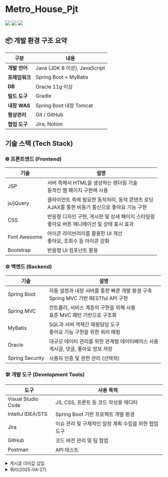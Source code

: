 # Metro_House_Pjt

  <img src="https://img.shields.io/badge/java-007396?style=for-the-badge&logo=java&logoColor=white"> 
  <img src="https://img.shields.io/badge/oracle-F80000?style=for-the-badge&logo=oracle&logoColor=white"> 
  <img src="https://img.shields.io/badge/spring-6DB33F?style=for-the-badge&logo=spring&logoColor=white"> 

## 📦 개발 환경 구조 요약

| 구분 | 내용
|-----|-----
| **개발 언어** | Java (JDK 8 이상), JavaScript
| **프레임워크** | Spring Boot + MyBatis
| **DB** | Oracle 11g 이상
| **빌드 도구** | Gradle
| **내장 WAS** | Spring Boot 내장 Tomcat
| **형상관리** | Git / GitHub
| **협업 도구** | Jira, Notion


## 기술 스택 (Tech Stack)

### 🌐 프론트엔드 (Frontend)

| 기술 | 설명
|-----|-----
| JSP | 서버 측에서 HTML을 생성하는 렌더링 기술<br>동적인 웹 페이지 구현에 사용
| js/jQuery | 클라이언트 측에 필요한 동작처리, 동적 콘텐츠 로딩<br>AJAX를 통한 비동기 통신으로 좋아요 기능 구현
| CSS | 반응형 디자인 구현, 게시판 및 상세 페이지 스타일링 <br>좋아요 버튼 애니메이션 및 상태 표시 효과
| Font Awesome | 아이콘 라이브러리를 활용한 UI 개선<br>좋아요, 조회수 등 아이콘 강화
| Bootstrap | 반응형 UI 컴포넌트 활용


### ⚙️ 백엔드 (Backend)

| 기술 | 설명
|-----|-----
| Spring Boot | 자동 설정과 내장 서버를 통한 빠른 개발 환경 구축<br>Spring MVC 기반 RESTful API 구현
| Spring MVC | 컨트롤러, 서비스 계층의 구현을 위해 사용<br>표준 MVC 패턴 기반으로 구조화
| MyBatis | SQL과 서버 객체간 매핑담당 도구<br>좋아요 기능 구현을 위한 쿼리 매핑
| Oracle | 대규모 데이터 관리를 위한 관계형 데이터베이스 사용<br>게시글, 댓글, 좋아요 정보 저장
| Spring Security | 사용자 인증 및 권한 관리 (선택적)


### 🛠️ 개발 도구 (Development Tools)

| 도구 | 사용 목적
|-----|-----
| Visual Studio Code | JS, CSS, 프론트 등 코드 작성용 에디터
| IntelliJ IDEA/STS | Spring Boot 기반 프로젝트 개발 환경
| Jira | 이슈 관리 및 구체적인 일정 계획 수립을 위한 협업 도구
| GitHub | 코드 버전 관리 및 팀 협업
| Postman | API 테스트


<details>
  <summary>게시글 더미값 삽입</summary>
  <pre><code>
BEGIN
  FOR i IN 1..300 LOOP
    INSERT INTO board (boardNumber, userName, boardTitle, boardContent, boardWriteDate, boardViews)
    VALUES (i, '사용자'||i, '제목'||i, '내용'||i, SYSDATE, 0);
    
    IF MOD(i, 100) = 0 THEN
      COMMIT;
    END IF;
  END LOOP;
  COMMIT;
END;
  </code></pre>
</details>


<details>
  <summary>쿼리(2025-04-27)</summary>
  <pre><code>
GRANT CREATE SESSION, CREATE TABLE, CREATE VIEW, CREATE SEQUENCE, 
      CREATE SYNONYM, CREATE PROCEDURE, CREATE TRIGGER, CREATE MATERIALIZED VIEW 
TO METRO_HOUSE;
GRANT SELECT ANY TABLE, INSERT ANY TABLE, UPDATE ANY TABLE, DELETE ANY TABLE
TO METRO_HOUSE;
ALTER USER METRO_HOUSE DEFAULT TABLESPACE USERS;
ALTER USER METRO_HOUSE QUOTA UNLIMITED ON USERS;


CREATE TABLE USERINFO (
userNumber      NUMBER PRIMARY KEY,
userId          VARCHAR2(100),
userPw          VARCHAR2(100),
userName        VARCHAR2(100),
userTel         VARCHAR2(20),
userEmail       VARCHAR2(200),
userBirth       VARCHAR2(50),
userZipCode     VARCHAR2(50),
userAddress     VARCHAR2(300),
userDetailAddress VARCHAR2(500),
userAdmin       NUMBER DEFAULT 0,
userRegdate     DATE DEFAULT SYSDATE
);


CREATE TABLE BOARD (
boardNumber     NUMBER PRIMARY KEY,
userNumber      NUMBER,
userName        VARCHAR2(50),
boardTitle      VARCHAR2(1000),
boardContent    VARCHAR2(4000),
boardWriteDate  DATE DEFAULT SYSDATE,
boardHit        NUMBER DEFAULT 0,
boardViews      NUMBER DEFAULT 0,
boardLikes      NUMBER DEFAULT 0,
FOREIGN KEY (userNumber) REFERENCES USERINFO(userNumber)ON DELETE CASCADE
);


CREATE TABLE board_likes (
boardNumber number,
userNumber number,
PRIMARY KEY (boardNumber, userNumber)
);


CREATE TABLE BOARD_COMMENT (
commentNumber       NUMBER PRIMARY KEY,
commentSubNumber    NUMBER,
commentSubStepNumber NUMBER,
boardNumber         NUMBER,
userNumber          NUMBER,
userName            VARCHAR2(50),
commentContent      VARCHAR2(4000),
commentWriteDate    DATE DEFAULT SYSDATE
);


ALTER TABLE BOARD_COMMENT
ADD CONSTRAINT fk_comment_board
FOREIGN KEY (boardNumber)
REFERENCES BOARD(boardNumber)
ON DELETE CASCADE;


ALTER TABLE BOARD_COMMENT
ADD CONSTRAINT fk_comment_user
FOREIGN KEY (userNumber)
REFERENCES USERINFO(userNumber)
ON DELETE CASCADE;
DESC board_comment;


create table apartmentinfo(
    apartmentId number primary key,
    sggcd VARCHAR2(10),
    umdnm VARCHAR2(100),
    aptnm VARCHAR2(200),
    jibun VARCHAR2(100),
    excluusear VARCHAR2(50),
    dealYear VARCHAR2(4),
    dealMonth VARCHAR2(2),
    dealDay VARCHAR2(2),
    dealAmount VARCHAR2(100),
    floor VARCHAR2(10),
    buildYear VARCHAR2(4),
    cdealType VARCHAR2(50),
    cdealDay VARCHAR2(50),
    dealingGbn VARCHAR2(50),
    estateAgentSggnm VARCHAR2(100),
    rgstDate VARCHAR2(50),
    aptDong VARCHAR2(50),
    slerGbn VARCHAR2(50),
    buyerGbn VARCHAR2(50),
    landLeaseHoldGbn VARCHAR2(50),
    aptSeq VARCHAR2(50),
    bonbun VARCHAR2(50),
    bubun VARCHAR2(50),
    landCd VARCHAR2(50),
    roadNm VARCHAR2(200),
    roadNmBonbun VARCHAR2(50),
    roadNmBubun VARCHAR2(50),
    roadNmCd VARCHAR2(50),
    roadNmSeq VARCHAR2(50),
    roadNmSggcd VARCHAR2(50),
    roadNmBcd VARCHAR2(50),
    umdcd VARCHAR2(50),
    lat NUMBER(12,8),
    lng NUMBER(12,8),
    subwayStation VARCHAR2(100),
    subwayDistance VARCHAR2(50)
);

-- 위도/경도에 복합 인덱스 생성
CREATE INDEX idx_apartmentinfo_latlng ON APARTMENTINFO(lat, lng);


CREATE SEQUENCE seq_apartmentinfo
    START WITH 1
    INCREMENT BY 1
    NOCACHE
    NOCYCLE;
create table apartment_favorite(
    favoriteId number primary key,
    apartmentId number,
    userNumber number,
    createdAt date default sysdate,
    lat NUMBER(12,8),
    lng NUMBER(12,8),
    dealamount varchar2(100),

    FOREIGN KEY (apartmentId) REFERENCES APARTMENTINFO(apartmentId)ON DELETE CASCADE,
    FOREIGN KEY (userNumber) REFERENCES USERINFO(userNumber)ON DELETE CASCADE
);
CREATE SEQUENCE seq_apartment_favorite
START WITH 1
INCREMENT BY 1
NOCACHE
NOCYCLE;



-------------------------------------------------------------------------아파트 큐(년,월,시군구코드)
CREATE TABLE "METRO_HOUSE"."APARTMENTINFO_QUEUE" 
   (   "QUEUE_ID" NUMBER, 
   "APARTMENTID" NUMBER, 
   "SGGCD" VARCHAR2(10), 
   "UMDNM" VARCHAR2(100), 
   "APTNM" VARCHAR2(200), 
   "JIBUN" VARCHAR2(100), 
   "EXCLUUSEAR" VARCHAR2(50), 
   "DEALYEAR" VARCHAR2(4), 
   "DEALMONTH" VARCHAR2(2), 
   "DEALDAY" VARCHAR2(2), 
   "DEALAMOUNT" VARCHAR2(100), 
   "FLOOR" VARCHAR2(10), 
   "BUILDYEAR" VARCHAR2(4), 
   "CDEALTYPE" VARCHAR2(50), 
   "CDEALDAY" VARCHAR2(50), 
   "DEALINGGBN" VARCHAR2(50), 
   "ESTATEAGENTSGGNM" VARCHAR2(100), 
   "RGSTDATE" VARCHAR2(50), 
   "APTDONG" VARCHAR2(50), 
   "SLERGBN" VARCHAR2(50), 
   "BUYERGBN" VARCHAR2(50), 
   "LANDLEASEHOLDGBN" VARCHAR2(50), 
   "APTSEQ" VARCHAR2(50), 
   "BONBUN" VARCHAR2(50), 
   "BUBUN" VARCHAR2(50), 
   "LANDCD" VARCHAR2(50), 
   "ROADNM" VARCHAR2(200), 
   "ROADNMBONBUN" VARCHAR2(50), 
   "ROADNMBUBUN" VARCHAR2(50), 
   "ROADNMCD" VARCHAR2(50), 
   "ROADNMSEQ" VARCHAR2(50), 
   "ROADNMSGGCD" VARCHAR2(50), 
   "ROADNMBCD" VARCHAR2(50), 
   "UMDCD" VARCHAR2(50), 
   "LAT" NUMBER(12,8), 
   "LNG" NUMBER(12,8), 
   "SUBWAYSTATION" VARCHAR2(100), 
   "SUBWAYDISTANCE" VARCHAR2(50), 
   "PROCESSED" CHAR(1) DEFAULT 'N'
   )
CREATE INDEX idx_apartmentqueue_id ON APARTMENTINFO_QUEUE(apartmentid);

----------------------------------------------------------------------------------------------apartment procedure

create or replace PROCEDURE process_apartmentinfo_queue IS
    CURSOR cur IS
  SELECT * FROM APARTMENTINFO_QUEUE WHERE PROCESSED = 'N' FOR UPDATE SKIP LOCKED;
BEGIN
-------------------------------------------------------------------
    -- [여기] 커서 루프 전에 필요한 동적 테이블을 미리 모두 생성
    -------------------------------------------------------------------
    DECLARE
        CURSOR tab_cur IS
            SELECT DISTINCT DEALYEAR, DEALMONTH, SGGCD
              FROM APARTMENTINFO_QUEUE
             WHERE PROCESSED = 'N';
        v_table_name VARCHAR2(100);
        v_count      NUMBER;
        v_sql        VARCHAR2(4000);
    BEGIN
        FOR rec IN tab_cur LOOP
            v_table_name := 'A_' || rec.DEALYEAR || '_' || rec.DEALMONTH || '_' || rec.SGGCD;
            SELECT COUNT(*) INTO v_count FROM user_tables WHERE table_name = UPPER(v_table_name);
            IF v_count = 0 THEN
                v_sql := 'CREATE TABLE ' || v_table_name || ' ( ... )'; -- 테이블 정의 생략
                EXECUTE IMMEDIATE v_sql;
            END IF;
        END LOOP;
    END;
    -------------------------------------------------------------------
    -- [여기까지] 미리 테이블 생성
    -------------------------------------------------------------------
    FOR rec IN cur LOOP
        -- 동적 테이블명 생성
        DECLARE
            v_table_name VARCHAR2(100);
            v_sql        VARCHAR2(4000);
            v_count      NUMBER;
            v_dup_count  NUMBER;
        BEGIN
            v_table_name := 'A_' || rec.DEALYEAR || '_' || rec.DEALMONTH || '_' || rec.SGGCD;

            -- 테이블 존재 여부 확인
            SELECT COUNT(*) INTO v_count FROM user_tables WHERE table_name = UPPER(v_table_name);

            IF v_count = 0 THEN
                v_sql := 'CREATE TABLE ' || v_table_name || ' (
                    APARTMENTID         NUMBER PRIMARY KEY,
                    SGGCD               VARCHAR2(10),
                    UMDNM               VARCHAR2(100),
                    APTNM               VARCHAR2(200),
                    JIBUN               VARCHAR2(100),
                    EXCLUUSEAR          VARCHAR2(50),
                    DEALYEAR            VARCHAR2(4),
                    DEALMONTH           VARCHAR2(2),
                    DEALDAY             VARCHAR2(2),
                    DEALAMOUNT          VARCHAR2(100),
                    FLOOR               VARCHAR2(10),
                    BUILDYEAR           VARCHAR2(4),
                    CDEALTYPE           VARCHAR2(50),
                    CDEALDAY            VARCHAR2(50),
                    DEALINGGBN          VARCHAR2(50),
                    ESTATEAGENTSGGNM    VARCHAR2(100),
                    RGSTDATE            VARCHAR2(50),
                    APTDONG             VARCHAR2(50),
                    SLERGBN             VARCHAR2(50),
                    BUYERGBN            VARCHAR2(50),
                    LANDLEASEHOLDGBN    VARCHAR2(50),
                    APTSEQ              VARCHAR2(50),
                    BONBUN              VARCHAR2(50),
                    BUBUN               VARCHAR2(50),
                    LANDCD              VARCHAR2(50),
                    ROADNM              VARCHAR2(200),
                    ROADNMBONBUN        VARCHAR2(50),
                    ROADNMBUBUN         VARCHAR2(50),
                    ROADNMCD            VARCHAR2(50),
                    ROADNMSEQ           VARCHAR2(50),
                    ROADNMSGGCD         VARCHAR2(50),
                    ROADNMBCD           VARCHAR2(50),
                    UMDCD               VARCHAR2(50),
                    LAT                 NUMBER(12,8),
                    LNG                 NUMBER(12,8),
                    SUBWAYSTATION       VARCHAR2(100),
                    SUBWAYDISTANCE      VARCHAR2(50)
                )';
                EXECUTE IMMEDIATE v_sql;
            END IF;

            -- 중복 체크
            v_sql := 'SELECT COUNT(*) FROM ' || v_table_name || ' WHERE APARTMENTID = :1';
            EXECUTE IMMEDIATE v_sql INTO v_dup_count USING rec.APARTMENTID;

            IF v_dup_count = 0 THEN
                -- 데이터 INSERT
                v_sql := 'INSERT INTO ' || v_table_name || ' (
                    APARTMENTID, SGGCD, UMDNM, APTNM, JIBUN, EXCLUUSEAR, DEALYEAR, DEALMONTH, DEALDAY,
                    DEALAMOUNT, FLOOR, BUILDYEAR, CDEALTYPE, CDEALDAY, DEALINGGBN, ESTATEAGENTSGGNM,
                    RGSTDATE, APTDONG, SLERGBN, BUYERGBN, LANDLEASEHOLDGBN, APTSEQ, BONBUN, BUBUN,
                    LANDCD, ROADNM, ROADNMBONBUN, ROADNMBUBUN, ROADNMCD, ROADNMSEQ, ROADNMSGGCD,
                    ROADNMBCD, UMDCD, LAT, LNG, SUBWAYSTATION, SUBWAYDISTANCE
                ) VALUES (
                    :1, :2, :3, :4, :5, :6, :7, :8, :9, :10, :11, :12, :13, :14, :15, :16, :17, :18, :19, :20, :21, :22, :23, :24, :25, :26, :27, :28, :29, :30, :31, :32, :33, :34, :35, :36, :37
                )';

                EXECUTE IMMEDIATE v_sql USING
                    rec.APARTMENTID, rec.SGGCD, rec.UMDNM, rec.APTNM, rec.JIBUN, rec.EXCLUUSEAR, rec.DEALYEAR, rec.DEALMONTH, rec.DEALDAY,
                    rec.DEALAMOUNT, rec.FLOOR, rec.BUILDYEAR, rec.CDEALTYPE, rec.CDEALDAY, rec.DEALINGGBN, rec.ESTATEAGENTSGGNM,
                    rec.RGSTDATE, rec.APTDONG, rec.SLERGBN, rec.BUYERGBN, rec.LANDLEASEHOLDGBN, rec.APTSEQ, rec.BONBUN, rec.BUBUN,
                    rec.LANDCD, rec.ROADNM, rec.ROADNMBONBUN, rec.ROADNMBUBUN, rec.ROADNMCD, rec.ROADNMSEQ, rec.ROADNMSGGCD,
                    rec.ROADNMBCD, rec.UMDCD, rec.LAT, rec.LNG, rec.SUBWAYSTATION, rec.SUBWAYDISTANCE;
            END IF;

            -- 처리 완료 표시
            UPDATE APARTMENTINFO_QUEUE SET PROCESSED = 'Y' WHERE CURRENT OF cur;
        END;
    END LOOP;
END;
----------------------------------------------------------------------------------------------apartment trigger
create or replace TRIGGER trg_apartmentinfo_insert
AFTER INSERT ON apartmentinfo
FOR EACH ROW
BEGIN
  INSERT INTO apartmentinfo_queue (
    apartmentId, sggcd, umdnm, aptnm, jibun, excluusear,
    dealYear, dealMonth, dealDay, dealAmount, floor, buildYear, cdealType, cdealDay,
    dealingGbn, estateAgentSggnm, rgstDate, aptDong, slerGbn, buyerGbn,
    landLeaseHoldGbn, aptSeq, bonbun, bubun, landCd, roadNm, roadNmBonbun,
    roadNmBubun, roadNmCd, roadNmSeq, roadNmSggcd, roadNmBcd, umdcd,
    lat, lng, subwayStation, subwayDistance
  ) VALUES (
    :NEW.apartmentId, :NEW.sggcd, :NEW.umdnm, :NEW.aptnm, :NEW.jibun, :NEW.excluusear,
    :NEW.dealYear, :NEW.dealMonth, :NEW.dealDay, :NEW.dealAmount, :NEW.floor, :NEW.buildYear, :NEW.cdealType, :NEW.cdealDay,
    :NEW.dealingGbn, :NEW.estateAgentSggnm, :NEW.rgstDate, :NEW.aptDong, :NEW.slerGbn, :NEW.buyerGbn,
    :NEW.landLeaseHoldGbn, :NEW.aptSeq, :NEW.bonbun, :NEW.bubun, :NEW.landCd, :NEW.roadNm, :NEW.roadNmBonbun,
    :NEW.roadNmBubun, :NEW.roadNmCd, :NEW.roadNmSeq, :NEW.roadNmSggcd, :NEW.roadNmBcd, :NEW.umdcd,
    :NEW.lat, :NEW.lng, :NEW.subwayStation, :NEW.subwayDistance
  );
END;


  </code></pre>
</details>
